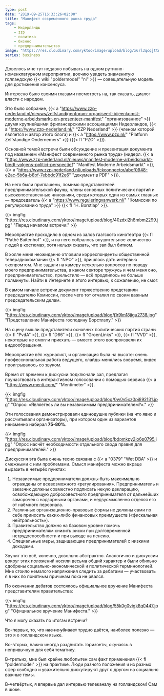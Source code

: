 ```yaml
---
type: post
date: "2019-09-25T16:33:26+02:00"
title: "Манифест современного рынка труда"
tags:
    - Нидерланды
    - zzp
    - политика
    - бизнес
    - предпринимательство
image: "https://res.cloudinary.com/yktoo/image/upload/blog/x6rl3qcqjttw0693.jpg"
series: business
---
```


Довелось мне тут недавно побывать на одном рутинно-номенклатурном мероприятии, воочию увидеть знаменитую голландскую {{< wiki "poldermodel" "nl" >}} — совещательную модель для достижения консенсуса.

Интересно было своими глазами посмотреть на, так сказать, диалог власти с народом.

<!--more-->

Это было собрание, {{< a "https://www.zzp-nederland.nl/nieuws/zelfstandigenforum-organiseert-bijeenkomst-moderne-arbeidsmarkt-en-presenteer-manifest" "организованное" >}} двумя крупнейшими фрилансерскими ассоциациями Нидерландов, {{< a "https://www.zzp-nederland.nl/" "ZZP Nederland" >}} (членом которой является и автор этого блога) и {{< a "https://www.pzo.nl/" "Platform Zelfstandige Ondernemers" >}} ({{< fl "PZO" >}}).

Основной темой встречи были обсуждение и презентация документа под названием «Манифест современного рынка труда» (нидерл. {{< a "https://www.zzp-nederland.nl/nieuws/manifest-moderne-arbeidsmarkt-biedt-volgens-politici-perspectief" "Manifest Moderne Arbeidsmarkt" >}}, {{< a "https://www.zzp-nederland.nl/uploads/fckconnector/abcf0948-e2ac-5b6a-b8bf-7ebbdc91f2e6" "документ в PDF" >}}).

На него были приглашены, помимо представителей предпринимательской фауны, члены основных политических партий и высокопоставленные чиновники, среди которых один из самых главных — председатель {{< a "https://www.reguleringvanwerk.nl/" "Комиссии по регулированию труда" >}} {{< fl "H. Borstlap" >}}.

{{< imgfig "https://res.cloudinary.com/yktoo/image/upload/blog/40zdxl2h8mbm2299.jpg" "Перед началом встречи." >}}

Мероприятие проходило в одном из залов гаагского кинотеатра {{< fl "Pathé Buitenhof" >}}, и на него собралось внушительное количество людей в костюмах, хотя нельзя сказать, что зал был битком.

В холле меня неожиданно отловили корреспонденты общественной телерадиокомпании {{< fl "NPO" >}}, пришлось дать интервью экспромтом. Мне задали на камеру несколько вопросов по поводу моего предпринимательства, в каком секторе тружусь и чем меня оно, предпринимательство, прельстило — всё продлилось не больше полминуты. Найти в Интернете я этого интервью, к сожалению, не смог.

В самом начале встречи документ торжественно представили председателю Комиссии, после чего тот отчалил по своим важным председательским делам.

{{< imgfig "https://res.cloudinary.com/yktoo/image/upload/blog/j1r9lm18jigu2738.jpg" "Представление Манифеста господину Борстлапу." >}}

На сцену вышли представители основных политических партий страны: {{< fl "PvdA" >}}, {{< fl "D66" >}}, {{< fl "GroenLinks" >}}, {{< fl "VVD" >}}, некоторые не смогли приехать — вместо этого воспроизвели их видеообращения.

Мероприятие вёл журналист, и организация была на высоте: очень профессиональная работа ведущего, слайды менялись вовремя, видео проигрывалось со звуком.

Время от времени к дискусии подключали зал, предлагая поучаствовать в интерактивном голосовании с помощью сервиса {{< a "https://www.menti.com/" "Mentimeter" >}}.

{{< imgfig "https://res.cloudinary.com/yktoo/image/upload/blog/0w0y5xz0pi892131.jpg" "Опрос: «Являетесь ли вы независимым предпринимателем?»." >}}

Эти голосования демонстрировали единодушие публики (на что явно и рассчитывали организаторы), при котором один из вариантов неизменно набирал **75-80%**.

{{< imgfig "https://res.cloudinary.com/yktoo/image/upload/blog/bdpmkpy2lo6p0795.jpg" "Опрос насчёт необходимости отдельного свода правил для предпринимателей." >}}

Дискуссия эта была очень тесно связана с {{< a "0379" "Wet DBA" >}} и смежными с ним проблемами. Смысл манифеста можно вкраце выразить в четырёх пунктах:

1. Независимые предприниматели должны быть максимально ограждены от всевозможного «регулирования». Предприниматель и заказчик должны совместно подписать некую декларацию, освобождающую добросовестного предпринимателя от дальнейших заморочек с надзорными органами, и недвусмысленно отделяя его от наёмного персонала.
2. Различные организационно-правовые формы не должны сами по себе приносить каких-либо финансовых преимуществ («фискальная нейтральность»).
3. Правительство должно на базовом уровне помочь предпринимателям снизить риски при долговременной нетрудоспособности и при выходе на пенсию.
4. Специальные меры, защищающие предпринимателей с низкими доходами.

Звучит это всё, конечно, довольно абстрактно. Аналогично и дискуссии вокруг этих положений носили весьма общий характер и были обильно сдобрены социально-экономической и политической терминологией. Мне стоило немалого напряжения следить за дебатами — участвовать я в них по понятным причинам пока не рвался.

По окончании дебатов состоялось официальное вручение Манифеста представителям правительства:

{{< imgfig "https://res.cloudinary.com/yktoo/image/upload/blog/55k0g0vigk8q0447.jpg" "Официальное вручение Манифеста." >}}

Что я могу сказать по итогам встречи?

Во-первых, то, что ~~нас не убивает~~ трудно даётся, наиболее полезно — это я о голландском языке.

Во-вторых, важно иногда раздвигать горизонты, окунаясь в непривычную для себя тематику.

В-третьих, мне был крайне любопытен сам факт применения {{< fl "poldermodel" >}} на практике. Люди разного положения и из разных сфер свободно и уважительно дискутируют друг с другом на социально важные темы.

В-четвёртых, я впервые дал интервью телеканалу на голландском! Сам в шоке.